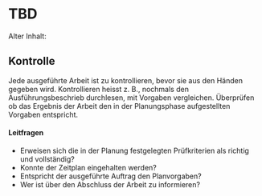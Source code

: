 # TBD

Alter Inhalt:
## Kontrolle
Jede ausgeführte Arbeit ist zu kontrollieren, bevor sie aus den Händen gegeben wird. Kontrollieren heisst z. B., nochmals den Ausführungsbeschrieb durchlesen, mit Vorgaben vergleichen.  Überprüfen ob das Ergebnis der Arbeit den in der Planungsphase aufgestellten Vorgaben entspricht. 

#### Leitfragen 
* Erweisen sich die in der Planung festgelegten Prüfkriterien als richtig und vollständig? 
* Konnte der Zeitplan eingehalten werden? 
* Entspricht der ausgeführte Auftrag den Planvorgaben? 
* Wer ist über den Abschluss der Arbeit zu informieren? 

